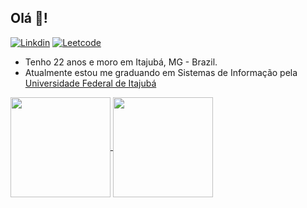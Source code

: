 ##  Olá 👋!

[![Linkdin](https://img.shields.io/badge/LinkedIn-0077B5?style=for-the-badge&logo=linkedin&logoColor=white)][def]
[![Leetcode](https://img.shields.io/badge/leetcode-0A0A0A?style=for-the-badge&logo=leetcode&logoColor=orange)][def1]

- Tenho 22 anos e moro em Itajubá, MG - Brazil.
- Atualmente estou me graduando em Sistemas de Informação pela [Universidade Federal de Itajubá][def2]

<a href="https://github.com/github.com/github-readme-stats">
  <img height=160 align="center" src="https://github-readme-stats.vercel.app/api?username=tomlavez&show_icons=true&theme=neon" />
</a>
<a href="https://github.com/anuraghazra/convoychat">
  <img height=160 align="center" src="https://github-readme-stats.vercel.app/api/top-langs?username=tomlavez&layout=compact&langs_count=8&card_width=320&theme=neon" />
</a>

[def]: https://www.linkedin.com/in/tomas-rossetto-lavez/
[def1]: https://leetcode.com/tomlavez/
[def2]: https://unifei.edu.br/
